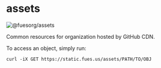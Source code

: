 # assets

![@fuesorg/assets](https://github.com/fuesorg/assets/workflows/CI/badge.svg)

Common resources for organization hosted by GitHub CDN.

To access an object, simply run:

```
curl -iX GET https://static.fues.us/assets/PATH/TO/OBJ
```
